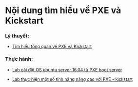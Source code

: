 # Nội dung tìm hiểu về PXE và Kickstart

### Lý thuyết: 

- [Tìm hiểu tổng quan về PXE và Kickstart](./1.Tong_quan_PXE-Kickstart.md)

### Thực hành:

- [Lab cài đặt OS ubuntu server 16.04 từ PXE boot server](./2.Lab_PXE-kickstart.md)

- [Lab thực hiện một số tính năng nâng cao với PXE - kickstart](./3.Cau_hinh_nang_cao.md)